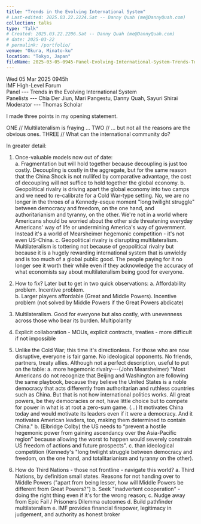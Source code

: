 ```yaml
---
title: "Trends in the Evolving International System"
# Last-edited: 2025.03.22.2224.Sat -- Danny Quah (me@DannyQuah.com)
collection: talks
type: "Talk"
# Created: 2025.03.22.2206.Sat -- Danny Quah (me@DannyQuah.com)
# date: 2025-03-22
# permalink: /portfolio/
venue: "Okura, Minato-ku"
location: "Tokyo, Japan"
fileName: 2025-03-05-0945-Panel-Evolving-International-System-Trends-Tokyo-IMF.md
---
```

Wed 05 Mar 2025 0945h  
IMF High-Level Forum  
Panel --- Trends in the Evolving International System  
Panelists --- Chia Der Jiun, Mari Pangestu, Danny Quah, Sayuri Shirai  
Moderator --- Thomas Scholar  

I made three points in my opening statement.

ONE // Multilateralism is fraying ...
TWO // ... but not all the reasons are the obvious ones.
THREE // What can the international community do?

In greater detail:  

1.  Once-valuable models now out of date:  
  a.  Fragmentation but will hold together because decoupling is just too costly.  Decoupling is costly in the aggregate, but for the same reason that the China Shock is not nullifed by comparative advantage, the cost of decoupling will not suffice to hold together the global economy.
  b.  Geopolitical rivalry is driving apart the global economy into two camps and we need to re-calibrate for a Cold War-type setting.  No, we are no longer in the throes of a Kennedy-esque moment "long twilight struggle" between democracy and freedom, on the one hand, and authoritarianism and tyranny, on the other.  We're not in a world where Americans should be worried about the other side threatening everyday Americans' way of life or undermining America's way of government.  Instead it's a world of Mearsheimer hegemonic competition  -  it's not even US-China.
  c.  Geopolitical rivalry is disrupting multilateralism.  Multilateralism is tottering not because of geopolitical rivalry but because it is a hugely rewarding international system that is unwieldy and is too much of a global public good.  The people paying for it no longer see it worth their while even if they acknowledge the accuracy of what economists say about multilateralism being good for everyone.  
2.  How to fix?  Later but to get in two quick observations:
  a.  Affordability problem.  Incentive problem.  
  b.  Larger players affordable (Great and Middle Powers).  Incentive problem (not solved by Middle Powers if the Great Powers abdicate)

1.  Multilateralism.  Good for everyone but also costly, with unevenness across those who bear its burden.  Multipolarity
2.  Explicit collaboration - MOUs, explicit contracts, treaties - more difficult if not impossible
3.  Unlike the Cold War; this time it's directionless.  For those who are now disruptive, everyone is fair game.  No ideological opponents.  No friends, partners, treaty allies.  Although not a perfect description, useful to put on the table:
  a. more hegemonic rivalry---(John Mearsheimer) "Most Americans do not recognize that Beijing and Washington are following the same playbook, because they believe the United States is a noble democracy that acts differently from authoritarian and ruthless countries such as China. But that is not how international politics works. All great powers, be they democracies or not, have little choice but to compete for power in what is at root a zero-sum game. (...) It motivates China today and would motivate its leaders even if it were a democracy. And it motivates American leaders, too, making them determined to contain China."
  b. (Elbridge Colby) the US needs to “prevent a hostile hegemonic power from gaining ascendancy over the Asia-Pacific region” because allowing the worst to happen would severely constrain US freedom of actions and future prospects".
  c. than ideological competition (Kennedy's "long twilight struggle between democracy and freedom, on the one hand, and totalitarianism and tyranny on the other).
4.  How do Third Nations - those not frontline - navigate this world?
  a.  Third Nations, by definition small states.  Reasons for not handing over to Middle Powers ("apart from being lesser, how will Middle Powers be different from Great Powers?")
  b.  Seek "inadvertent cooperation" - doing the right thing even if it's for the wrong reason;
  c.  Nudge away from Epic Fail / Prisoners Dilemma outcomes
  d.  Build pathfinder multilateralism
  e.  IMF provides financial firepower, legitimacy in judgement, and authority as honest broker





<!---
   Invisible section // 2025-03-05-0945-Panel-Evolving-International-System-Trends-Tokyo-IMF.md
-->

